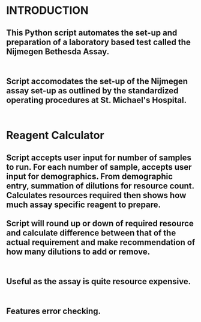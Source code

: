 <h1> INTRODUCTION

<h2>This Python script automates the set-up and preparation of a laboratory based test called the Nijmegen Bethesda Assay.
<br></br>
<h2>Script accomodates the set-up of the Nijmegen assay set-up as outlined by the standardized operating procedures at St. Michael's Hospital. 
<br></br>
<h1>Reagent Calculator
<h2>Script accepts user input for number of samples to run. For each number of sample, accepts user input for demographics. From demographic entry, summation of dilutions for resource count. Calculates resources required then shows how much assay specific reagent to prepare.
<br></br>
Script will round up or down of required resource and calculate difference between that of the actual requirement and make recommendation of how many dilutions to add or remove.
<br></br>
<h2>Useful as the assay is quite resource expensive.
<br></br>
<h2>Features error checking.